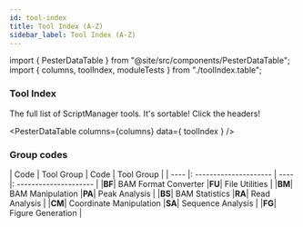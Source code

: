 ```yaml
---
id: tool-index
title: Tool Index (A-Z)
sidebar_label: Tool Index (A-Z)
---
```

import { PesterDataTable } from "@site/src/components/PesterDataTable";
import { columns, toolIndex, moduleTests } from "./toolIndex.table";

### Tool Index
The full list of ScriptManager tools. It's sortable! Click the headers!

<PesterDataTable
  columns={columns}
  data={ toolIndex }
/>

### Group codes
| Code | Tool Group              | Code | Tool Group              |
| ---- |: ---------------------  | ---- |: ---------------------  |
|**BF**| BAM Format Converter    |**FU**| File Utilities          |
|**BM**| BAM Manipulation        |**PA**| Peak Analysis           |
|**BS**| BAM Statistics          |**RA**| Read Analysis           |
|**CM**| Coordinate Manipulation |**SA**| Sequence Analysis       |
|**FG**| Figure Generation       |
